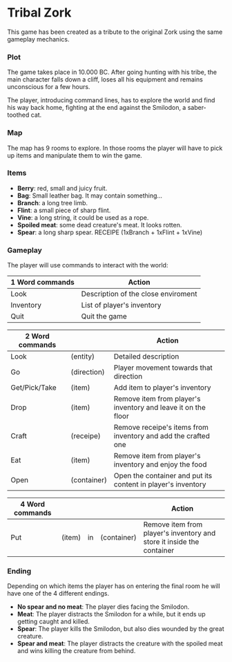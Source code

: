 # Tribal Zork
This game has been created as a tribute to the original Zork using the same gameplay mechanics.


### Plot
The game takes place in 10.000 BC. After going hunting with his tribe, the main character falls down a cliff, loses all his equipment and remains unconscious for a few hours.

The player, introducing command lines, has to explore the world and find his way back home, fighting at the end against the Smilodon, a saber-toothed cat.


### Map
The map has 9 rooms to explore. In those rooms the player will have to pick up items and manipulate them to win the game.


### Items
- **Berry**: red, small and juicy fruit.
- **Bag**: Small leather bag. It may contain something...
- **Branch**: a long tree limb.
- **Flint**: a small piece of sharp flint.
- **Vine**: a long string, it could be used as a rope.
- **Spoiled meat**: some dead creature's meat. It looks rotten.
- **Spear**: a long sharp spear.  RECEIPE (1xBranch + 1xFlint + 1xVine)


### Gameplay
The player will use commands to interact with the world:

| 1 Word commands| Action |
| --- | --- |
|Look | Description of the close enviroment |
|Inventory | List of player's inventory |
|Quit | Quit the game |

| **2 Word commands**| | Action |
| --- | --- | --- |
|Look  |(entity)| Detailed description |
|Go |(direction)| Player movement towards that direction |
|Get/Pick/Take |(item)| Add item to player's inventory |
|Drop |(item)| Remove item from player's inventory and leave it on the floor |
|Craft |(receipe)| Remove receipe's items from inventory and add the crafted one |
|Eat |(item)| Remove item from player's inventory and enjoy the food |
|Open |(container)| Open the container and put its content in player's inventory |

| **4 Word commands**| | | | Action |
| --- | --- | --- | --- | --- |
|Put |(item)| in  |(container)| Remove item from player's inventory and store it inside the container |

### Ending
Depending on which items the player has on entering the final room he will have one of the 4 different endings.
- **No spear and no meat**: The player dies facing the Smilodon.
- **Meat**: The player distracts the Smilodon for a while, but it ends up getting caught and killed.
- **Spear**: The player kills the Smilodon, but also dies wounded by the great creature.
- **Spear and meat**: The player distracts the creature with the spoiled meat and wins killing the creature from behind.
